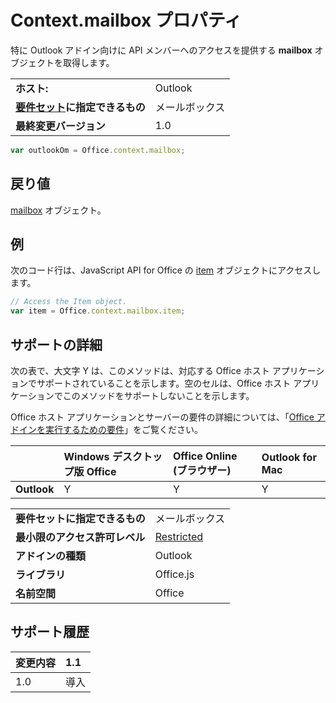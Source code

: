 
# Context.mailbox プロパティ
特に Outlook アドイン向けに API メンバーへのアクセスを提供する  **mailbox** オブジェクトを取得します。

|||
|:-----|:-----|
|**ホスト:**|Outlook|
|**[要件セット](../../docs/overview/specify-office-hosts-and-api-requirements.md)に指定できるもの**|メールボックス|
|**最終変更バージョン**|1.0|

```js
var outlookOm = Office.context.mailbox;
```


## 戻り値


  [mailbox](http://msdn.microsoft.com/library/a3880d3b-8a09-4cf9-9274-f2682cb3b769%28Office.15%29.aspx) オブジェクト。


## 例

次のコード行は、JavaScript API for Office の [item](http://msdn.microsoft.com/library/ad288df1-3ca2-474c-bea4-c51f46e6fc43%28Office.15%29.aspx) オブジェクトにアクセスします。


```js
// Access the Item object.
var item = Office.context.mailbox.item;

```




## サポートの詳細


次の表で、大文字 Y は、このメソッドは、対応する Office ホスト アプリケーションでサポートされていることを示します。空のセルは、Office ホスト アプリケーションでこのメソッドをサポートしないことを示します。

Office ホスト アプリケーションとサーバーの要件の詳細については、「[Office アドインを実行するための要件](../../docs/overview/requirements-for-running-office-add-ins.md)」をご覧ください。


||**Windows デスクトップ版 Office**|**Office Online (ブラウザー)**|**Outlook for Mac**|
|:-----|:-----|:-----|:-----|
|**Outlook**|Y|Y|Y|

|||
|:-----|:-----|
|**要件セットに指定できるもの**|メールボックス|
|**最小限のアクセス許可レベル**|[Restricted](../../docs/develop/requesting-permissions-for-api-use-in-content-and-task-pane-add-ins.md)|
|**アドインの種類**|Outlook|
|**ライブラリ**|Office.js|
|**名前空間**|Office|

## サポート履歴


|**変更内容**|**1.1**|
|:-----|:-----|
|1.0|導入|
